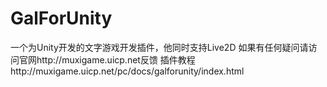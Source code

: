 # GalForUnity
一个为Unity开发的文字游戏开发插件，他同时支持Live2D
如果有任何疑问请访问官网http://muxigame.uicp.net反馈
插件教程http://muxigame.uicp.net/pc/docs/galforunity/index.html
